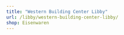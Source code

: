 ```yaml
---
title: "Western Building Center Libby"
url: /libby/western-building-center-libby/
shop: Eisenwaren
---
```

